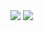<img src ="https://github.com/mailk8811/LearningNotes/blob/master/IntroductiontoComputerNetworks/picture/2-4.jpg">
<img src ="https://github.com/mailk8811/LearningNotes/blob/master/IntroductiontoComputerNetworks/picture/2-5.jpg">  

